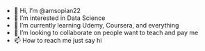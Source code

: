 - 👋 Hi, I’m @amsopian22
- 👀 I’m interested in Data Science
- 🌱 I’m currently learning Udemy, Coursera, and everything
- 💞️ I’m looking to collaborate on people want to teach and pay me
- 📫 How to reach me just say hi

<!---
amsopian22/amsopian22 is a ✨ special ✨ repository because its `README.md` (this file) appears on your GitHub profile.
You can click the Preview link to take a look at your changes.
--->
